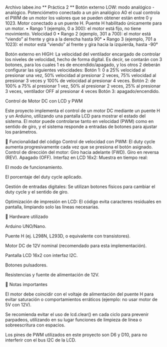 Archivo labee.ino 
** Práctica 2 **
Botón externo LOW: modo analógico - analógico. Potenciómetro conectado a un pin analógico A0 el cual controla el PWM de un motor los valores que se pueden obtener están entre 0 y 1023. Motor conectado a un puente H. Puente H habilitado únicamente para un motor. 
• Rango 1 (ejemplo, 0 a 300): el motor está fijo, no tiene movimiento.  Velocidad 0
•	Rango 2 (ejemplo, 301 a 700): el motor está “viendo” al frente y gira a la derecha hasta 90°
•	Rango 3 (ejemplo, 701 a 1023): el motor está “viendo” al frente y gira hacia la izquierda, hasta -90°

Botón externo en HIGH: 
La velocidad del ventilador encargado de controlar los niveles de velocidad, hecho de forma digital.  Es decir, se contarán con 3 botones, para los cuales 1 es de encendido/apagado, y los otros 2 deberán configurar las siguientes velocidades:
Botón 1: 0 a 25% velocidad al presionar una vez, 50% velocidad al presionar 2 veces, 75% velocidad al presionar 3 veces y 100% de velocidad al presionar 4 veces.
Botón 2: de 100% a 75% al presionar 1 vez, 50% al presionar 2 veces, 25% al presionar 3 veces, ventilador OFF al presionar 4 veces
Botón 3: apagado/encendido.

Control de Motor DC con LCD y PWM

Este proyecto implementa el control de un motor DC mediante un puente H y un Arduino, utilizando una pantalla LCD para mostrar el estado del sistema. El motor puede controlarse tanto en velocidad (PWM) como en sentido de giro, y el sistema responde a entradas de botones para ajustar los parámetros.

🔹 Funcionalidad del código
Control de velocidad con PWM:
El duty cycle aumenta progresivamente cada vez que se presiona el botón asignado.
Control de dirección del motor:
Giro hacia adelante (FWD).
Giro en reversa (REV).
Apagado (OFF).
Interfaz en LCD 16x2:
Muestra en tiempo real:

El modo de funcionamiento.

El porcentaje del duty cycle aplicado.

Gestión de entradas digitales:
Se utilizan botones físicos para cambiar el duty cycle y el sentido de giro.

Optimización de impresión en LCD:
El código evita caracteres residuales en pantalla, limpiando solo las líneas necesarias.

🔹 Hardware utilizado

Arduino UNO/Nano.

Puente H (ej. L298N, L293D, o equivalente con transistores).

Motor DC de 12V nominal (recomendado para esta implementación).

Pantalla LCD 16x2 con interfaz I2C.

Botones pulsadores.

Resistencias y fuente de alimentación de 12V.

🔹 Notas importantes

El motor debe coincidir con el voltaje de alimentación del puente H para evitar saturación o comportamientos erráticos (ejemplo: no usar motor de 5V con 12V).

Se recomienda evitar el uso de lcd.clear() en cada ciclo para prevenir parpadeos, utilizando en su lugar funciones de limpieza de línea o sobreescritura con espacios.

Los pines de PWM utilizados en este proyecto son D6 y D10, para no interferir con el bus I2C de la LCD.

